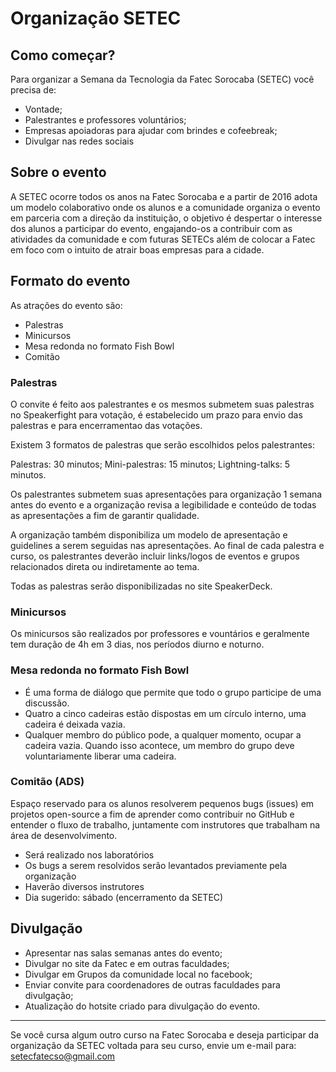 # Organização SETEC

## Como começar?

Para organizar a Semana da Tecnologia da Fatec Sorocaba (SETEC) você precisa de:

- Vontade;
- Palestrantes e professores voluntários;
- Empresas apoiadoras para ajudar com brindes e cofeebreak;
- Divulgar nas redes sociais

## Sobre o evento

A SETEC ocorre todos os anos na Fatec Sorocaba e a partir de 2016 adota um modelo colaborativo onde os alunos e a comunidade organiza o evento em parceria com a direção da instituição, o objetivo é despertar o interesse dos alunos a participar do evento, engajando-os a contribuir com as atividades da comunidade e com futuras SETECs além de colocar a Fatec em foco com o intuito de atrair boas empresas para a cidade.

## Formato do evento

As atrações do evento são:

- Palestras 
- Minicursos 
- Mesa redonda no formato Fish Bowl
- Comitão

### Palestras

O convite é feito aos palestrantes e os mesmos submetem suas palestras no Speakerfight para votação, é estabelecido um prazo para envio das palestras e para encerramentao das votações.

Existem 3 formatos de palestras que serão escolhidos pelos palestrantes:

Palestras: 30 minutos; Mini-palestras: 15 minutos; Lightning-talks: 5 minutos.

Os palestrantes submetem suas apresentações para organização 1 semana antes do evento e a organização revisa a legibilidade e conteúdo de todas as apresentações a fim de garantir qualidade.

A organização também disponibiliza um modelo de apresentação e guidelines a serem seguidas nas apresentações. Ao final de cada palestra e curso, os palestrantes deverão incluir links/logos de eventos e grupos relacionados direta ou indiretamente ao tema.

Todas as palestras serão disponibilizadas no site SpeakerDeck.

### Minicursos

Os minicursos são realizados por professores e vountários e geralmente tem duração de 4h em 3 dias, nos períodos diurno e noturno.

### Mesa redonda no formato Fish Bowl

- É uma forma de diálogo que permite que todo o grupo participe de uma discussão.
- Quatro a cinco cadeiras estão dispostas em um círculo interno, uma cadeira é deixada vazia.
- Qualquer membro do público pode, a qualquer momento, ocupar a cadeira vazia. Quando isso acontece, um membro do grupo deve voluntariamente liberar uma cadeira. 

### Comitão (ADS)

Espaço reservado para os alunos resolverem pequenos bugs (issues) em projetos open-source a fim de aprender como contribuir no GitHub e entender o fluxo de trabalho, juntamente com instrutores que trabalham na área de desenvolvimento.

- Será realizado nos laboratórios
- Os bugs a serem resolvidos serão levantados previamente pela organização
- Haverão diversos instrutores
- Dia sugerido: sábado (encerramento da SETEC)

## Divulgação

- Apresentar nas salas semanas antes do evento;
- Divulgar no site da Fatec e em outras faculdades;
- Divulgar em Grupos da comunidade local no facebook;
- Enviar convite para coordenadores de outras faculdades para divulgação;
- Atualização do hotsite criado para divulgação do evento.

---

Se você cursa algum outro curso na Fatec Sorocaba e deseja participar da organização da SETEC voltada para seu curso, envie um e-mail para: setecfatecso@gmail.com
